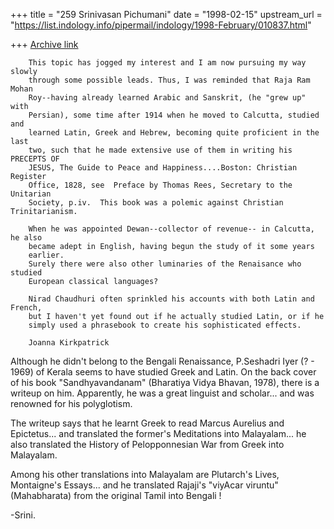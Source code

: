 +++
title = "259 Srinivasan Pichumani"
date = "1998-02-15"
upstream_url = "https://list.indology.info/pipermail/indology/1998-February/010837.html"

+++
[Archive link](https://list.indology.info/pipermail/indology/1998-February/010837.html)

        This topic has jogged my interest and I am now pursuing my way slowly
        through some possible leads. Thus, I was reminded that Raja Ram Mohan
        Roy--having already learned Arabic and Sanskrit, (he "grew up" with
        Persian), some time after 1914 when he moved to Calcutta, studied and
        learned Latin, Greek and Hebrew, becoming quite proficient in the last
        two, such that he made extensive use of them in writing his PRECEPTS OF
        JESUS, The Guide to Peace and Happiness....Boston: Christian Register
        Office, 1828, see  Preface by Thomas Rees, Secretary to the Unitarian
        Society, p.iv.  This book was a polemic against Christian Trinitarianism.

        When he was appointed Dewan--collector of revenue-- in Calcutta, he also
        became adept in English, having begun the study of it some years
        earlier.
        Surely there were also other luminaries of the Renaisance who studied
        European classical languages?

        Nirad Chaudhuri often sprinkled his accounts with both Latin and French,
        but I haven't yet found out if he actually studied Latin, or if he
        simply used a phrasebook to create his sophisticated effects.

        Joanna Kirkpatrick


Although he didn't belong to the Bengali Renaissance, P.Seshadri
Iyer (? - 1969) of Kerala seems to have studied Greek and Latin.
On the back cover of his book "Sandhyavandanam" (Bharatiya Vidya
Bhavan, 1978), there is a writeup on him.  Apparently, he was a
great linguist and scholar... and was renowned for his polyglotism.

The writeup says that he learnt Greek to read Marcus Aurelius and
Epictetus... and translated the former's Meditations into Malayalam...
he also translated the History of Pelopponnesian War from Greek into
Malayalam.

Among his other translations into Malayalam are Plutarch's Lives,
Montaigne's Essays... and he translated Rajaji's "viyAcar viruntu"
(Mahabharata) from the original Tamil into Bengali !

-Srini.



